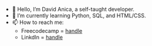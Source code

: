 - 👋 Hello, I’m David Anica, a self-taught developer.
- 🌱 I’m currently learning Python, SQL, and HTML/CSS.
- 📫 How to reach me:
     - Freecodecamp = [handle](https://www.freecodecamp.org/DJ_Anica)
     - LinkdIn = [handle](https://www.linkedin.com/in/david-anica-g-pk/)
     

<!---
DJ-Anica/DJ-Anica is a ✨ special ✨ repository because its `README.md` (this file) appears on your GitHub profile.
You can click the Preview link to take a look at your changes.
--->

